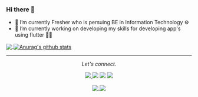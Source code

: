 ### Hi there 👋

  - 🌱 I’m currently Fresher who is persuing BE in Information Technology ⚙ <br>
  - 🔭 I’m currently working on developing my skills for developing app's using flutter 🎯📱<br>
  
  
<a href="https://github.com/pruthvisooni/github-readme-stats">
  <img align="center" src="https://github-readme-stats.vercel.app/api/top-langs/?username=pruthvisooni&hide=kotlin,css,javascript&show_icons=true&theme=default " />
</a>
<a href="https://github.com/pruthvisooni/github-readme-stats">
  <img align="center" src="https://github-readme-stats.vercel.app/api?username=pruthvisooni&show_icons=true&theme=default &line_height=27" alt="Anurag's github stats" />
</a>

  <hr>
<p align="center">
  <i>Let's connect.</i>

  <p align="center">
    <a href="https://twitter.com/PruthviSooni" alt="Twitter">
      <img src="https://raw.githubusercontent.com/jayehernandez/jayehernandez/3f5402efef9a0ae89211a6e04609558e862ca616/readme/twitter-fill.svg">
  </a>
    <a href="https://www.linkedin.com/in/pruthvisooni/" alt="Linkedin"><img src="https://raw.githubusercontent.com/jayehernandez/jayehernandez/3f5402efef9a0ae89211a6e04609558e862ca616/readme/linkedin-fill.svg"></a>
    <a href="mailto:pruthvisoni7@gmail.com" alt="Contact me"><img src="https://raw.githubusercontent.com/jayehernandez/jayehernandez/3f5402efef9a0ae89211a6e04609558e862ca616/readme/mail-fill.svg"></a>
    <a href="https://pruthvisoni.js.org" alt="My site"><img src="https://raw.githubusercontent.com/jayehernandez/jayehernandez/3f5402efef9a0ae89211a6e04609558e862ca616/readme/external-link-line.svg"></a>
  </p>

  <p align="center">
    <a href="http://hits.dwyl.com/Pruthvisooni">
      <img align="center" src="http://hits.dwyl.com/Pruthvisooni/PruthviSooni/PruthviSooni.svg">
    </a>
    <a href="https://visitor-badge.glitch.me/badge?page_id=PruthviSooni">
      <img align="center" src="https://visitor-badge.glitch.me/badge?page_id=PruthviSooni">
  </a>
  </p>
</p>
